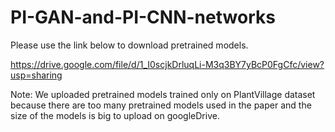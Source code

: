 # PI-GAN-and-PI-CNN-networks

Please use the link below to download pretrained models.

https://drive.google.com/file/d/1_I0scjkDrluqLi-M3q3BY7yBcP0FgCfc/view?usp=sharing

Note: We uploaded pretrained models trained only on PlantVillage dataset because there are too many pretrained models 
used in the paper and the size of the models is big to upload on googleDrive.
